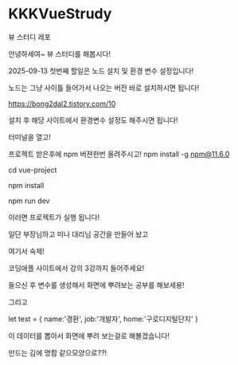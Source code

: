 # KKKVueStrudy
뷰 스터디 레포

안녕하세여~ 뷰 스터디를 해봅시다! 

2025-09-13 
첫번째 할일은 노드 설치 및 환경 변수 설정입니다!

노드는 그냥 사이틀 들어가서 나오는 버전 바로 설치하시면 됩니다!

https://bong2dal2.tistory.com/10

설치 후 해당 사이트에서 환경변수 설정도 해주시면 됩니다!

터미널을 열고!

프로젝트 받은후에 npm 버젼한번 올려주시고!
npm install -g npm@11.6.0

cd vue-project

npm install

npm run dev 

이러면 프로젝트가 실행 됩니다! 

일단 부장님하고 미나 대리님 공간을 만들어 놨고 

여기서 숙제!

코딩애플 사이트에서 강의 3강까지 들어주세요! 

들으신 후 변수를 생성해서 화면에 뿌려보는 공부를 해보세용!

그리고 

let test = {
    name:'경환',
    job:'개발자',
    home:'구로디지털단지'
}

이 데이터를 뽑아서 화면에 뿌려 보는걸로 해볼겠습니다! 

만드는 김에 명함 같으모양으로??!

